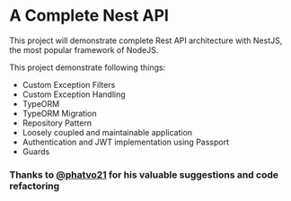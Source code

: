 # A Complete Nest API

This project will demonstrate complete Rest API architecture with NestJS, the most popular framework of NodeJS.

This project demonstrate following things:
<br>
<ul>
<li>Custom Exception Filters</li>
<li>Custom Exception Handling</li>
<li>TypeORM</li>
<li>TypeORM Migration</li>
<li>Repository Pattern</li>
<li>Loosely coupled and maintainable application</li>
<li>Authentication and JWT implementation using Passport</li>
<li>Guards</li>
</ul>

### Thanks to <a href="https://github.com/phatvo21">@phatvo21</a> for his valuable suggestions and code refactoring

